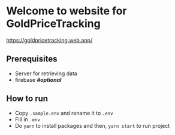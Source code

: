 # Welcome to website for GoldPriceTracking

https://goldpricetracking.web.app/

## Prerequisites 
- Server for retrieving data
- firebase *__#optional__*

## How to run
- Copy `.sample.env` and rename it to `.env`
- Fill in `.env` 
- Do `yarn` to install packages and then, `yarn start` to run project
